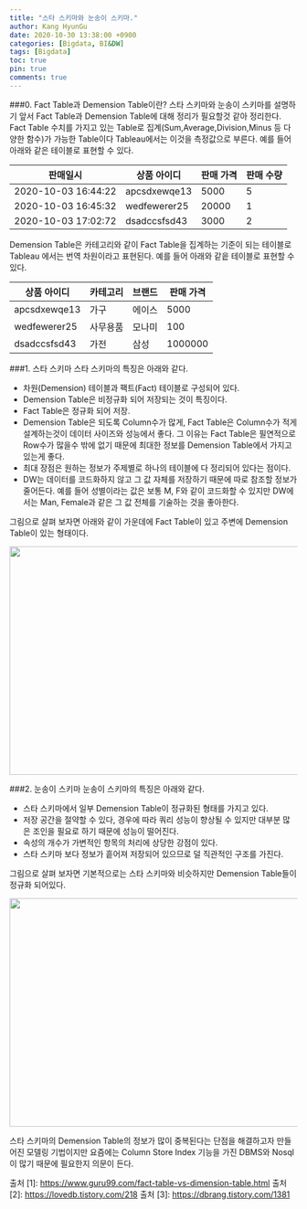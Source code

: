 ```yaml
---
title: "스타 스키마와 눈송이 스키마."
author: Kang HyunGu
date: 2020-10-30 13:38:00 +0900
categories: [Bigdata, BI&DW]
tags: [Bigdata]
toc: true
pin: true
comments: true
---
```

###0. Fact Table과 Demension Table이란?
스타 스키마와 눈송이 스키마를 설명하기 앞서 Fact Table과 Demension Table에 대해 정리가 필요할것 같아 정리한다.
Fact Table 수치를 가지고 있는 Table로 집계(Sum,Average,Division,Minus 등 다양한 함수)가 가능한 Table이다 Tableau에서는 이것을 측정값으로 부른다.
예를 들어 아래와 같은 테이블로 표현할 수 있다.

|판매일시|상품 아이디|판매 가격| 판매 수량 |
|-------|-----------|---------|----------|
|2020-10-03 16:44:22|apcsdxewqe13|5000|5|
|2020-10-03 16:45:32|wedfewerer25|20000|1|
|2020-10-03 17:02:72|dsadccsfsd43|3000|2|

Demension Table은 카테고리와 같이 Fact Table을 집계하는 기준이 되는 테이블로 Tableau 에서는 번역 차원이라고 표현된다.
예를 들어 아래와 같읕 테이블로 표현할 수 있다.

|상품 아이디|카테고리|브랜드|판매 가격|
|-------|-----------|---------|----------|
|apcsdxewqe13|가구|에이스|5000|
|wedfewerer25|사무용품|모나미|100|
|dsadccsfsd43|가전|삼성|1000000|

###1. 스타 스키마
스타 스키마의 특징은 아래와 같다.
- 차원(Demension) 테이블과 팩트(Fact) 테이블로 구성되어 있다.
- Demension Table은 비정규화 되어 저장되는 것이 특징이다.
- Fact Table은 정규화 되어 저장.
- Demension Table은 되도록 Column수가 많게, Fact Table은 Column수가 적게 설계하는것이 데이터 사이즈와 성능에서 좋다. 그 이유는 Fact Table은 필연적으로 Row수가 많을수 밖에 없기 때문에 최대한 정보를 Demension Table에서 가지고 있는게 좋다.
- 최대 장점은 원하는 정보가 주제별로 하나의 테이블에 다 정리되어 있다는 점이다.
- DW는 데이터를 코드화하지 않고 그 값 자체를 저장하기 때문에 따로 참조할 정보가 줄어든다.
예를 들어 성별이라는 값은 보통 M, F와 같이 코드화할 수 있지만 DW에서는 Man, Female과 같은 그 값 전체를 기술하는 것을 좋아한다.

그림으로 살펴 보자면 아래와 같이 가운데에 Fact Table이 있고 주변에 Demension Table이 있는 형태이다.

<p align="center"><img src="{{site.url}}/img/posts/2020-10-30-스타 스키마와 눈송이 스키마/star-schema.png" width="600" height="400"></p>

###2. 눈송이 스키마
눈송이 스키마의 특징은 아래와 같다.
- 스타 스키마에서 일부 Demension Table이 정규화된 형태를 가지고 있다.
- 저장 공간을 절약할 수 있다, 경우에 따라 쿼리 성능이 향상될 수 있지만 대부분 많은 조인을 필요로 하기 때문에 성능이 떨어진다.
- 속성의 개수가 가변적인 항목의 처리에 상당한 강점이 있다.
- 스타 스키마 보다 정보가 흩어져 저장되어 있으므로 덜 직관적인 구조를 가진다.

그림으로 살펴 보자면 기본적으로는 스타 스키마와 비슷하지만 Demension Table들이 정규화 되어있다.

<p align="center"><img src="{{site.url}}/img/posts/2020-10-30-스타 스키마와 눈송이 스키마/snowflake-schema.png" width="600" height="400"></p>

스타 스키마의 Demension Table의 정보가 많이 중복된다는 단점을 해결하고자 만들어진 모델링 기법이지만 요즘에는 Column Store Index 기능을 가진 DBMS와 Nosql이 많기 때문에 필요한지 의문이 든다.

출처 [1]: https://www.guru99.com/fact-table-vs-dimension-table.html
출처 [2]: https://lovedb.tistory.com/218
출처 [3]: https://dbrang.tistory.com/1381
